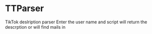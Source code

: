 # TTParser
TikTok deslription parser
Enter the user name and script will return the descrption or will find mails in
